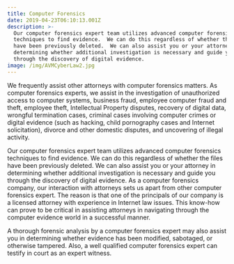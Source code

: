 ```yaml
---
title: Computer Forensics
date: 2019-04-23T06:10:13.001Z
description: >-
  Our computer forensics expert team utilizes advanced computer forensics
  techniques to find evidence.  We can do this regardless of whether the files
  have been previously deleted.  We can also assist you or your attorney in
  determining whether additional investigation is necessary and guide you
  through the discovery of digital evidence. 
image: /img/AVMCyberLaw2.jpg
---
```

We frequently assist other attorneys with computer forensics matters.  As computer forensics experts, we assist in the investigation of unauthorized access to computer systems, business fraud, employee computer fraud and theft,  employee theft, Intellectual Property disputes, recovery of digital data, wrongful termination cases, criminal cases involving computer crimes or digital evidence (such as hacking, child pornography cases and Internet solicitation), divorce and other domestic disputes, and uncovering of illegal activity.

Our computer forensics expert team utilizes advanced computer forensics techniques to find evidence.  We can do this regardless of whether the files have been previously deleted.  We can also assist you or your attorney in determining whether additional investigation is necessary and guide you through the discovery of digital evidence.  As a computer forensics company, our interaction with attorneys sets us apart from other computer forensics expert.  The reason is that one of the principals of our company is a licensed attorney with experience in Internet law issues.  This know-how can prove to be critical in assisting attorneys in navigating through the computer evidence world in a successful manner.  

A thorough forensic analysis by a computer forensics expert may also assist you in determining whether evidence has been modified, sabotaged,  or otherwise tampered.  Also, a well qualified computer forensics expert can testify in court as an expert witness.
